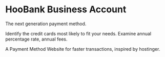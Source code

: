 # HooBank Business Account

The next generation payment method. 

Identify the credit cards most likely to fit your needs. Examine annual percentage rate, annual fees.

A Payment Method Website for faster transactions, inspired by hostinger. 
